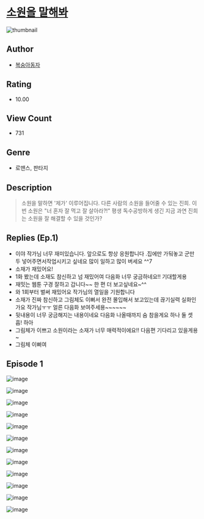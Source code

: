 # [소원을 말해봐](https://comic.naver.com/challenge/list?titleId=810346)
![thumbnail](https://image-comic.pstatic.net/user_contents_data/challenge_comic/2023/05/23/171835/upload_3919319394076222259_480x623.jpeg)

## Author
- [복숭아동자](https://comic.naver.com/artistTitle?id=171835)

## Rating
- 10.00

## View Count
- 731

## Genre
- 로맨스, 판타지

## Description
> 소원을 말하면 '제가' 이루어집니다. 다른 사람의 소원을 들어줄 수 있는 진희. 이번 소원은 "너 혼자 잘 먹고 잘 살아라?!" 평생 독수공방하게 생긴 지금 과연 진희는 소원을 잘 해결할 수 있을 것인가?

## Replies (Ep.1)
- 이야 작가님 너무 재미있습니다. 앞으로도 항상 응원합니다 .집에만 가둬놓고 군만두 넣어주면서작업시키고 싶네요 많이 일하고 많이 버세요 ^^7
- 소재가 재밌어요!
- 1화 봤는데 소재도 참신하고 넘 재밌어여 다음화 너무 궁금하네요!! 기대할게용
- 재밋는 웹툰 구경 잘하고 갑니다~~ 한 편 더 보고싶네요~^^
- 와 1회부터 벌써 재밌어요 작가님의 열일을 기원합니다
- 소재가 진짜 참신하고 그림체도 이뻐서 완전 몰입해서 보고있는데 끊기실력 실화인가요 작가님ㅜㅜ 얼른 다음화 보여주세용~~~~~~
- 뒷내용이 너무 궁금해지는 내용이네요 다음화 나올때까지 숨 참을게요 하나 둘 셋 흡! 하아
- 그림체가 이쁘고 소원이라는 소재가 너무 매력적이에요!! 다음편 기다리고 있을게용~
- 그림체 이뻐여

## Episode 1
![image](https://image-comic.pstatic.net/user_contents_data/challenge_comic/2023/05/23/171835/upload_3544725855012927589.jpeg)

![image](https://image-comic.pstatic.net/user_contents_data/challenge_comic/2023/05/23/171835/upload_7149519608246002996.jpeg)

![image](https://image-comic.pstatic.net/user_contents_data/challenge_comic/2023/05/23/171835/upload_3688502208739959137.jpeg)

![image](https://image-comic.pstatic.net/user_contents_data/challenge_comic/2023/05/23/171835/upload_3630574446552823862.jpeg)

![image](https://image-comic.pstatic.net/user_contents_data/challenge_comic/2023/05/23/171835/upload_4050759377696745058.jpeg)

![image](https://image-comic.pstatic.net/user_contents_data/challenge_comic/2023/05/23/171835/upload_3690756400934643001.jpeg)

![image](https://image-comic.pstatic.net/user_contents_data/challenge_comic/2023/05/23/171835/upload_3689347715199755313.jpeg)

![image](https://image-comic.pstatic.net/user_contents_data/challenge_comic/2023/05/23/171835/upload_4063199471297049442.jpeg)

![image](https://image-comic.pstatic.net/user_contents_data/challenge_comic/2023/05/23/171835/upload_3905575468681147701.jpeg)

![image](https://image-comic.pstatic.net/user_contents_data/challenge_comic/2023/05/23/171835/upload_3978141042157696055.jpeg)

![image](https://image-comic.pstatic.net/user_contents_data/challenge_comic/2023/05/23/171835/upload_7363725368437072440.jpeg)

![image](https://image-comic.pstatic.net/user_contents_data/challenge_comic/2023/05/23/171835/upload_3919879045564740197.jpeg)
